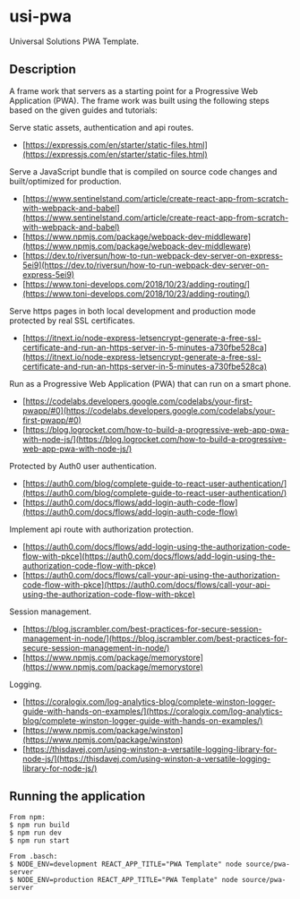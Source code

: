 # usi-pwa
Universal Solutions PWA Template.

## Description ##
A frame work that servers as a starting point for a Progressive Web Application (PWA). 
The frame work was built using the following steps based on the given guides and tutorials:

Serve static assets, authentication and api routes.

- [https://expressjs.com/en/starter/static-files.html](https://expressjs.com/en/starter/static-files.html)

Serve a JavaScript bundle that is compiled on source code changes and built/optimized for production.

- [https://www.sentinelstand.com/article/create-react-app-from-scratch-with-webpack-and-babel](https://www.sentinelstand.com/article/create-react-app-from-scratch-with-webpack-and-babel)  
- [https://www.npmjs.com/package/webpack-dev-middleware](https://www.npmjs.com/package/webpack-dev-middleware)  
- [https://dev.to/riversun/how-to-run-webpack-dev-server-on-express-5ei9](https://dev.to/riversun/how-to-run-webpack-dev-server-on-express-5ei9)  
- [https://www.toni-develops.com/2018/10/23/adding-routing/](https://www.toni-develops.com/2018/10/23/adding-routing/)  

Serve https pages in both local development and production mode protected by real SSL certificates.

- [https://itnext.io/node-express-letsencrypt-generate-a-free-ssl-certificate-and-run-an-https-server-in-5-minutes-a730fbe528ca](https://itnext.io/node-express-letsencrypt-generate-a-free-ssl-certificate-and-run-an-https-server-in-5-minutes-a730fbe528ca)

Run as a Progressive Web Application (PWA) that can run on a smart phone.

- [https://codelabs.developers.google.com/codelabs/your-first-pwapp/#0](https://codelabs.developers.google.com/codelabs/your-first-pwapp/#0)  
- [https://blog.logrocket.com/how-to-build-a-progressive-web-app-pwa-with-node-js/](https://blog.logrocket.com/how-to-build-a-progressive-web-app-pwa-with-node-js/)

Protected by Auth0 user authentication.

- [https://auth0.com/blog/complete-guide-to-react-user-authentication/](https://auth0.com/blog/complete-guide-to-react-user-authentication/)  
- [https://auth0.com/docs/flows/add-login-auth-code-flow](https://auth0.com/docs/flows/add-login-auth-code-flow)  

Implement api route with authorization protection.

- [https://auth0.com/docs/flows/add-login-using-the-authorization-code-flow-with-pkce](https://auth0.com/docs/flows/add-login-using-the-authorization-code-flow-with-pkce)
- [https://auth0.com/docs/flows/call-your-api-using-the-authorization-code-flow-with-pkce](https://auth0.com/docs/flows/call-your-api-using-the-authorization-code-flow-with-pkce)

Session management.

- [https://blog.jscrambler.com/best-practices-for-secure-session-management-in-node/](https://blog.jscrambler.com/best-practices-for-secure-session-management-in-node/)
- [https://www.npmjs.com/package/memorystore](https://www.npmjs.com/package/memorystore)

Logging.

- [https://coralogix.com/log-analytics-blog/complete-winston-logger-guide-with-hands-on-examples/](https://coralogix.com/log-analytics-blog/complete-winston-logger-guide-with-hands-on-examples/)
- [https://www.npmjs.com/package/winston](https://www.npmjs.com/package/winston)
- [https://thisdavej.com/using-winston-a-versatile-logging-library-for-node-js/](https://thisdavej.com/using-winston-a-versatile-logging-library-for-node-js/)

## Running the application ##
```
From npm:
$ npm run build
$ npm run dev
$ npm run start

From .basch:
$ NODE_ENV=development REACT_APP_TITLE="PWA Template" node source/pwa-server
$ NODE_ENV=production REACT_APP_TITLE="PWA Template" node source/pwa-server
```